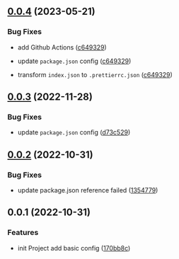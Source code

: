 ## [0.0.4](https://github.com/jaz-w/prettier-config/compare/v0.0.3...v0.0.4) (2023-05-21)

### Bug Fixes

- add Github Actions ([c649329](https://github.com/jaz-w/prettier-config/commit/c649329edabea4b23bdb90b0f017e73c50c49b94))

- update `package.json` config ([c649329](https://github.com/jaz-w/prettier-config/commit/c649329edabea4b23bdb90b0f017e73c50c49b94))

- transform `index.json` to `.prettierrc.json` ([c649329](https://github.com/jaz-w/prettier-config/commit/c649329edabea4b23bdb90b0f017e73c50c49b94))

## [0.0.3](https://github.com/jaz-w/prettier-config/compare/v0.0.2...v0.0.3) (2022-11-28)

### Bug Fixes

- update `package.json` config ([d73c529](https://github.com/jaz-w/prettier-config/commit/d73c529c8fb61b9ea187ae764b526f9b483647a4))

## [0.0.2](https://github.com/jaz-w/prettier-config/compare/v0.0.1...v0.0.2) (2022-10-31)

### Bug Fixes

- update package.json reference failed ([1354779](https://github.com/jaz-w/prettier-config/commit/1354779b0541be8ab8bb89bef0e9d8365164a14d))

## 0.0.1 (2022-10-31)

### Features

- init Project add basic config ([170bb8c](https://github.com/jaz-w/prettier-config/commit/170bb8c40269649b9c84bf2252f1cfc01396a686))
